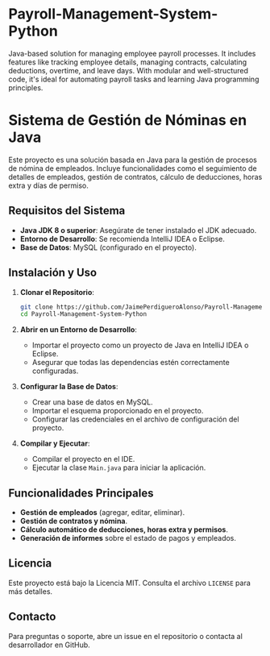 # Payroll-Management-System-Python
Java-based solution for managing employee payroll processes. It includes features like tracking employee details, managing contracts, calculating deductions, overtime, and leave days. With modular and well-structured code, it's ideal for automating payroll tasks and learning Java programming principles.

# Sistema de Gestión de Nóminas en Java

Este proyecto es una solución basada en Java para la gestión de procesos de nómina de empleados. Incluye funcionalidades como el seguimiento de detalles de empleados, gestión de contratos, cálculo de deducciones, horas extra y días de permiso.

## Requisitos del Sistema

- **Java JDK 8 o superior**: Asegúrate de tener instalado el JDK adecuado.
- **Entorno de Desarrollo**: Se recomienda IntelliJ IDEA o Eclipse.
- **Base de Datos**: MySQL (configurado en el proyecto).

## Instalación y Uso

1. **Clonar el Repositorio**:
   ```bash
   git clone https://github.com/JaimePerdigueroAlonso/Payroll-Management-System-Python.git
   cd Payroll-Management-System-Python
   ```

2. **Abrir en un Entorno de Desarrollo**:
   - Importar el proyecto como un proyecto de Java en IntelliJ IDEA o Eclipse.
   - Asegurar que todas las dependencias estén correctamente configuradas.

3. **Configurar la Base de Datos**:
   - Crear una base de datos en MySQL.
   - Importar el esquema proporcionado en el proyecto.
   - Configurar las credenciales en el archivo de configuración del proyecto.

4. **Compilar y Ejecutar**:
   - Compilar el proyecto en el IDE.
   - Ejecutar la clase `Main.java` para iniciar la aplicación.

## Funcionalidades Principales

- **Gestión de empleados** (agregar, editar, eliminar).
- **Gestión de contratos y nómina**.
- **Cálculo automático de deducciones, horas extra y permisos**.
- **Generación de informes** sobre el estado de pagos y empleados.

## Licencia

Este proyecto está bajo la Licencia MIT. Consulta el archivo `LICENSE` para más detalles.

## Contacto

Para preguntas o soporte, abre un issue en el repositorio o contacta al desarrollador en GitHub.
